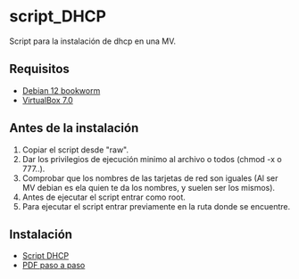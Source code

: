 # script_DHCP
Script para la instalación de dhcp en una MV.

## **Requisitos**

- [Debian 12 bookworm](https://cdimage.debian.org/debian-cd/current/amd64/iso-cd/debian-12.2.0-amd64-netinst.iso)
- [VirtualBox 7.0](https://www.virtualbox.org/)

## **Antes de la instalación**

1. Copiar el script desde "raw".
2. Dar los privilegios de ejecución minimo al archivo o todos (chmod -x o 777..).
3. Comprobar que los nombres de las tarjetas de red son iguales (Al ser MV debian es ela quien te da los nombres, y suelen ser los mismos).
4. Antes de ejecutar el script entrar como root.
5. Para ejecutar el script entrar previamente en la ruta donde se encuentre.

## **Instalación**
  
- [Script DHCP](Script-DHCP.sh)
- [PDF paso a paso](Script-DHCP.pdf)
